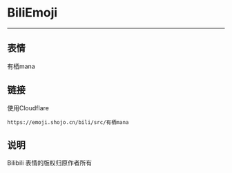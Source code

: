 # BiliEmoji
---
## 表情
有栖mana
## 链接
使用Cloudflare
```
https://emoji.shojo.cn/bili/src/有栖mana
```
## 说明
Bilibili 表情的版权归原作者所有

